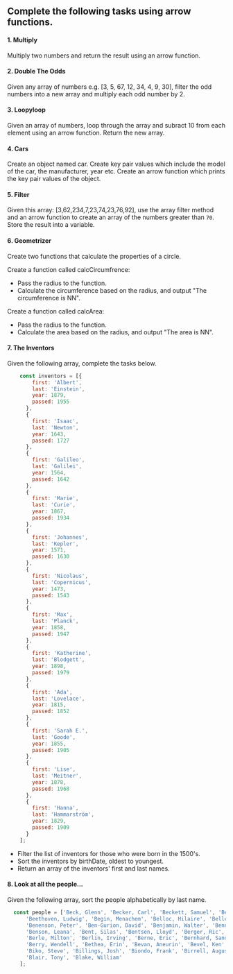 ## Complete the following tasks using arrow functions. 

#### 1. Multiply
Multiply two numbers and return the result using an arrow function. 

#### 2. Double The Odds
Given any array of numbers e.g. [3, 5, 67, 12, 34, 4, 9, 30], filter the odd numbers into a new array and multiply each odd number by 2. 

#### 3. Loopyloop
Given an array of numbers, loop through the array and subract 10 from each element using an arrow function. Return the new array. 

#### 4. Cars
Create an object named car. Create key pair values which include the model of the car, the manufacturer, year etc. Create an arrow function which prints the key pair values of the object. 

#### 5. Filter
Given this array: [3,62,234,7,23,74,23,76,92], use the array filter method and an arrow function to create an array of the numbers greater than `70`. Store the result into a variable. 

#### 6. Geometrizer
Create two functions that calculate the properties of a circle. 

Create a function called calcCircumfrence:
* Pass the radius to the function.
* Calculate the circumference based on the radius, and output "The circumference is NN".

Create a function called calcArea:
* Pass the radius to the function.
* Calculate the area based on the radius, and output "The area is NN".

#### 7. The Inventors
Given the following array, complete the tasks below. 

```javascript
    const inventors = [{
        first: 'Albert',
        last: 'Einstein',
        year: 1879,
        passed: 1955
      },
      {
        first: 'Isaac',
        last: 'Newton',
        year: 1643,
        passed: 1727
      },
      {
        first: 'Galileo',
        last: 'Galilei',
        year: 1564,
        passed: 1642
      },
      {
        first: 'Marie',
        last: 'Curie',
        year: 1867,
        passed: 1934
      },
      {
        first: 'Johannes',
        last: 'Kepler',
        year: 1571,
        passed: 1630
      },
      {
        first: 'Nicolaus',
        last: 'Copernicus',
        year: 1473,
        passed: 1543
      },
      {
        first: 'Max',
        last: 'Planck',
        year: 1858,
        passed: 1947
      },
      {
        first: 'Katherine',
        last: 'Blodgett',
        year: 1898,
        passed: 1979
      },
      {
        first: 'Ada',
        last: 'Lovelace',
        year: 1815,
        passed: 1852
      },
      {
        first: 'Sarah E.',
        last: 'Goode',
        year: 1855,
        passed: 1905
      },
      {
        first: 'Lise',
        last: 'Meitner',
        year: 1878,
        passed: 1968
      },
      {
        first: 'Hanna',
        last: 'Hammarström',
        year: 1829,
        passed: 1909
      }
    ];
```

* Filter the list of inventors for those who were born in the 1500's. 
* Sort the inventors by birthDate, oldest to youngest. 
* Return an array of the inventors' first and last names.

#### 8. Look at all the people...
Given the following array, sort the people alphabetically by last name.

```javascript
  const people = ['Beck, Glenn', 'Becker, Carl', 'Beckett, Samuel', 'Beddoes, Mick', 'Beecher, Henry',
      'Beethoven, Ludwig', 'Begin, Menachem', 'Belloc, Hilaire', 'Bellow, Saul', 'Benchley, Robert',
      'Benenson, Peter', 'Ben-Gurion, David', 'Benjamin, Walter', 'Benn, Tony', 'Bennington, Chester',
      'Benson, Leana', 'Bent, Silas', 'Bentsen, Lloyd', 'Berger, Ric', 'Bergman, Ingmar', 'Berio, Luciano',
      'Berle, Milton', 'Berlin, Irving', 'Berne, Eric', 'Bernhard, Sandra', 'Berra, Yogi', 'Berry, Halle',
      'Berry, Wendell', 'Bethea, Erin', 'Bevan, Aneurin', 'Bevel, Ken', 'Biden, Joseph', 'Bierce, Ambrose',
      'Biko, Steve', 'Billings, Josh', 'Biondo, Frank', 'Birrell, Augustine', 'Black, Elk', 'Blair, Robert',
      'Blair, Tony', 'Blake, William'
    ];
```
